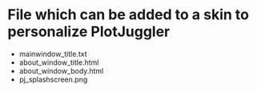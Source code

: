 # File which can be added to a skin to personalize PlotJuggler

- mainwindow_title.txt
- about_window_title.html
- about_window_body.html
- pj_splashscreen.png
